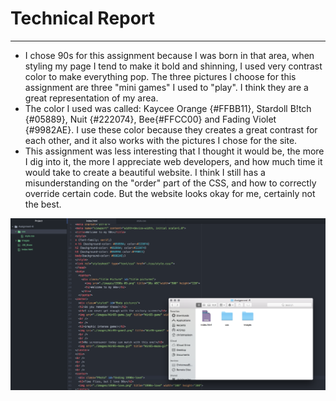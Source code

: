 # Technical Report
---
- I chose 90s for this assignment because I was born in that area, when styling my page I tend to make it bold and shinning, I used very contrast color to make everything pop.
The three pictures I choose for this assignment are three "mini games" I used to "play". I think they are a great representation of my area.
- The color I used was called: Kaycee Orange {#FFBB11}, Stardoll B!tch {#05889}, Nuit {#222074}, Bee{#FFCC00} and Fading Violet {#9982AE}.   I use these color because they creates a great contrast for each other, and it also works with the pictures I chose for the site.
- This assignment was less interesting that I thought it would be, the more I dig into it, the more I appreciate web developers, and how much time it would take to create a beautiful website. I think I still has a misunderstanding on the "order" part of the CSS, and how to correctly override certain code. But the website looks okay for me, certainly not the best.

![Screenshot](./images/Screenshot-Assignment-6.png)
